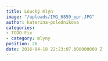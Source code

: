 ```yaml
---
title: Loucký mlýn
image: "/uploads/IMG_6859_upr.JPG"
author: katerina-polednikova
categories:
- TODO Fix
- category: mlyny
position: 26
date: 2016-04-18 22:23:07.000000000 Z
---
```

